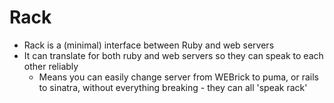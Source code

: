 # Rack

* Rack is a (minimal) interface between Ruby and web servers
* It can translate for both ruby and web servers so they can speak to each other reliably
  - Means you can easily change server from WEBrick to puma, or rails to sinatra, without everything breaking - they can all 'speak rack'
